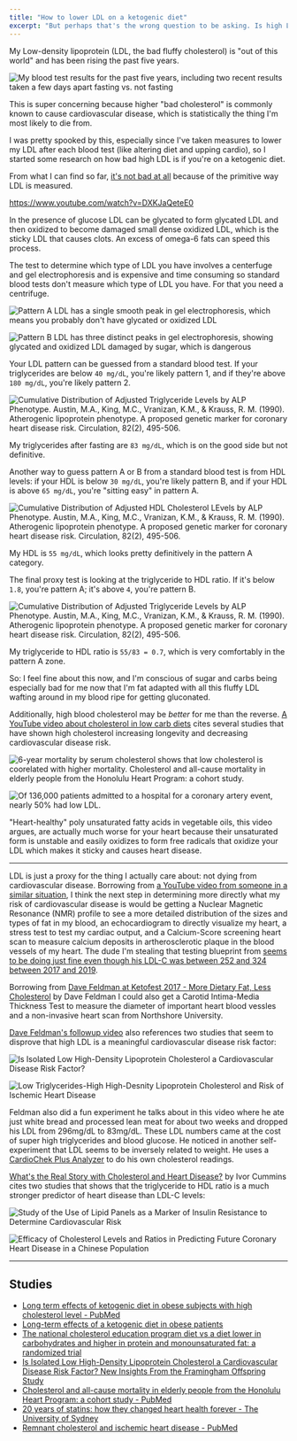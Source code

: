 ```yaml
---
title: "How to lower LDL on a ketogenic diet"
excerpt: "But perhaps that's the wrong question to be asking. Is high LDL on a ketogenic diet even bad?"
---
```


My Low-density lipoprotein (LDL, the bad fluffy cholesterol) is "out of this world" and has been rising the past five years.

![My blood test results for the past five years, including two recent results taken a few days apart fasting vs. not fasting](https://res.cloudinary.com/genco/image/upload/v1611630231/c/xn4t.png)

This is super concerning because higher "bad cholesterol" is commonly known to cause cardiovascular disease, which is statistically the thing I'm most likely to die from.

I was pretty spooked by this, especially since I've taken measures to lower my LDL after each blood test (like altering diet and upping cardio), so I started some research on how bad high LDL is if you're on a ketogenic diet.

From what I can find so far, [it's not bad at all](https://www.youtube.com/watch?v=DXKJaQeteE0) because of the primitive way LDL is measured.

https://www.youtube.com/watch?v=DXKJaQeteE0

In the presence of glucose LDL can be glycated to form glycated LDL and then oxidized to become damaged small dense oxidized LDL, which is the sticky LDL that causes clots. An excess of omega-6 fats can speed this process.

The test to determine which type of LDL you have involves a centerfuge and gel electrophoresis and is expensive and time consuming so standard blood tests don't measure which type of LDL you have. For that you need a centrifuge.

![Pattern A LDL has a single smooth peak in gel electrophoresis, which means you probably don't have glycated or oxidized LDL](https://res.cloudinary.com/genco/image/upload/v1611633738/c/qPuo.png)

![Pattern B LDL has three distinct peaks in gel electrophoresis, showing glycated and oxidized LDL damaged by sugar, which is dangerous](https://res.cloudinary.com/genco/image/upload/v1611633910/c/SQET.png)

Your LDL pattern can be guessed from a standard blood test. If your triglycerides are below `40 mg/dL`, you're likely pattern 1, and if they're above `180 mg/dL`, you're likely pattern 2.

![Cumulative Distribution of Adjusted Triglyceride Levels by ALP Phenotype. Austin, M.A., King, M.C., Vranizan, K.M., & Krauss, R. M. (1990). Atherogenic lipoprotein phenotype. A proposed genetic marker for coronary heart disease risk. Circulation, 82(2), 495-506.](https://res.cloudinary.com/genco/image/upload/v1611635403/c/iNWm.png)

My triglycerides after fasting are `83 mg/dL`, which is on the good side but not definitive.

Another way to guess pattern A or B from a standard blood test is from HDL levels: if your HDL is below `30 mg/dL`, you're likely pattern B, and if your HDL is above `65 mg/dL`, you're "sitting easy" in pattern A.

![Cumulative Distribution of Adjusted HDL Cholesterol LEvels by ALP Phenotype. Austin, M.A., King, M.C., Vranizan, K.M., & Krauss, R. M. (1990). Atherogenic lipoprotein phenotype. A proposed genetic marker for coronary heart disease risk. Circulation, 82(2), 495-506.](https://res.cloudinary.com/genco/image/upload/v1611635315/c/PJQk.png)

My HDL is `55 mg/dL`, which looks pretty definitively in the pattern A category.

The final proxy test is looking at the triglyceride to HDL ratio. If it's below `1.8`, you're pattern A; it's above `4`, you're pattern B.

![Cumulative Distribution of Adjusted Triglyceride Levels by ALP Phenotype. Austin, M.A., King, M.C., Vranizan, K.M., & Krauss, R. M. (1990). Atherogenic lipoprotein phenotype. A proposed genetic marker for coronary heart disease risk. Circulation, 82(2), 495-506.](https://res.cloudinary.com/genco/image/upload/v1611635403/c/iNWm.png)

My triglyceride to HDL ratio is `55/83 = 0.7`, which is very comfortably in the pattern A zone.

So: I feel fine about this now, and I'm conscious of sugar and carbs being especially bad for me now that I'm fat adapted with all this fluffy LDL wafting around in my blood ripe for getting gluconated.

Additionally, high blood cholesterol may be _better_ for me than the reverse. [A YouTube video about cholesterol in low carb diets](https://www.youtube.com/watch?v=b7zWNabebxs) cites several studies that have shown high cholesterol increasing longevity and decreasing cardiovascular disease risk.

![6-year mortality by serum cholesterol shows that low cholesterol is coorelated with higher mortality. Cholesterol and all-cause mortality in elderly people from the Honolulu Heart Program: a cohort study.](https://res.cloudinary.com/genco/image/upload/v1611690393/c/Ue7S.png)

![Of 136,000 patients admitted to a hospital for a coronary artery event, nearly 50% had low LDL.](https://res.cloudinary.com/genco/image/upload/v1611690611/c/J36z.png)

"Heart-healthy" poly unsaturated fatty acids in vegetable oils, this video argues, are actually much worse for your heart because their unsaturated form is unstable and easily oxidizes to form free radicals that oxidize your LDL which makes it sticky and causes heart disease.

---

LDL is just a proxy for the thing I actually care about: not dying from cardiovascular disease. Borrowing from [a YouTube video from someone in a similar situation](https://youtu.be/5d1Zd_rUJUs), I think the next step in determining more directly what my risk of cardiovascular disease is would be getting a Nuclear Magnetic Resonance (NMR) profile to see a more detailed distribution of the sizes and types of fat in my blood, an echocardiogram to directly visualize my heart, a stress test to test my cardiac output, and a Calcium-Score screening heart scan to measure calcium deposits in artherosclerotic plaque in the blood vessels of my heart. The dude I'm stealing that testing blueprint from [seems to be doing just fine even though his LDL-C was between 252 and 324 between 2017 and 2019](https://youtu.be/eR-ja-puGvw).

Borrowing from [Dave Feldman at Ketofest 2017 - More Dietary Fat, Less Cholesterol](https://youtu.be/tf55H-_aEns) by Dave Feldman I could also get a Carotid Intima-Media Thickness Test to measure the diameter of important heart blood vessles and a non-invasive heart scan from Northshore University.

[Dave Feldman's followup video](https://youtu.be/kDOHw0qhT0A) also references two studies that seem to disprove that high LDL is a meaningful cardiovascular disease risk factor:

![Is Isolated Low High-Density Lipoprotein Cholesterol a Cardiovascular Disease Risk Factor? ](https://res.cloudinary.com/genco/image/upload/v1612464695/c/CZSE.png)

![Low Triglycerides-High High-Desnity Lipoprotein Cholesterol and Risk of Ischemic Heart Disease](https://res.cloudinary.com/genco/image/upload/v1612464649/c/anQ3.png)

Feldman also did a fun experiment he talks about in this video where he ate just white bread and processed lean meat for about two weeks and dropped his LDL from 296mg/dL to 83mg/dL. These LDL numbers came at the cost of super high triglycerides and blood glucose. He noticed in another self-experiment that LDL seems to be inversely related to weight. He uses a [CardioChek Plus Analyzer](https://amzn.to/36HGKAK) to do his own cholesterol readings.

[What's the Real Story with Cholesterol and Heart Disease?](https://youtu.be/9N7CvW1Jqes) by Ivor Cummins cites two studies that shows that the triglyceride to HDL ratio is a much stronger predictor of heart disease than LDL-C levels:

![Study of the Use of Lipid Panels as a Marker of Insulin Resistance to Determine Cardiovascular Risk](https://res.cloudinary.com/genco/image/upload/v1612467117/c/jMAZ.png)

![Efficacy of Cholesterol Levels and Ratios in Predicting Future Coronary Heart Disease in a Chinese Population](https://res.cloudinary.com/genco/image/upload/v1612467218/c/zn36.png)

---

## Studies

- [Long term effects of ketogenic diet in obese subjects with high cholesterol level - PubMed](https://pubmed.ncbi.nlm.nih.gov/16652223/)
- [Long-term effects of a ketogenic diet in obese patients](https://www.ncbi.nlm.nih.gov/pmc/articles/PMC2716748/)
- [The national cholesterol education program diet vs a diet lower in carbohydrates and higher in protein and monounsaturated fat: a randomized trial](https://pubmed.ncbi.nlm.nih.gov/15505128/)
- [Is Isolated Low High-Density Lipoprotein Cholesterol a Cardiovascular Disease Risk Factor? New Insights From the Framingham Offspring Study](https://pubmed.ncbi.nlm.nih.gov/27166203/)
- [Cholesterol and all-cause mortality in elderly people from the Honolulu Heart Program: a cohort study - PubMed](https://pubmed.ncbi.nlm.nih.gov/11502313/)
- [20 years of statins: how they changed heart health forever - The University of Sydney](https://www.sydney.edu.au/news-opinion/news/2018/11/02/20-years-of-statins--how-they-changed-heart-health-forever.html)
- [Remnant cholesterol and ischemic heart disease - PubMed](https://pubmed.ncbi.nlm.nih.gov/24977981/)

